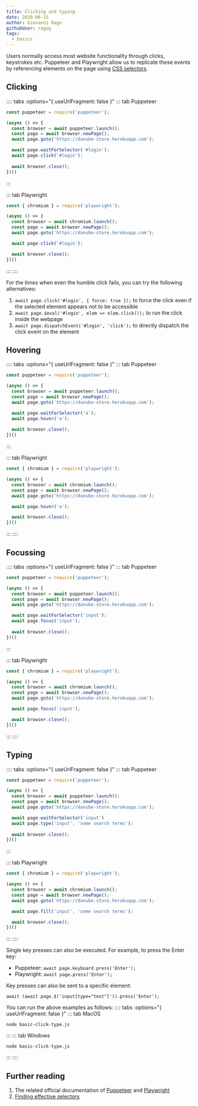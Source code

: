 ```yaml
---
title: Clicking and typing
date: 2020-06-15
author: Giovanni Rago
githubUser: ragog
tags: 
  - basics
---
```


Users normally access most website functionality through clicks, keystrokes etc. Puppeteer and Playwright allow us to replicate these events by referencing elements on the page using [CSS selectors](https://developer.mozilla.org/en-US/docs/Learn/CSS/Building_blocks/Selectors).

## Clicking 

:::: tabs :options="{ useUrlFragment: false }"
::: tab Puppeteer 
```js
const puppeteer = require('puppeteer');

(async () => {
  const browser = await puppeteer.launch();
  const page = await browser.newPage();
  await page.goto('https://danube-store.herokuapp.com');

  await page.waitForSelector('#login');
  await page.click('#login');
  
  await browser.close();
})()
```
:::

::: tab Playwright
```js
const { chromium } = require('playwright');

(async () => {
  const browser = await chromium.launch();
  const page = await browser.newPage();
  await page.goto('https://danube-store.herokuapp.com');

  await page.click('#login');

  await browser.close();
})()
```
:::
::::

For the times when even the humble click fails, you can try the following alternatives:
1. `await page.click('#login', { force: true });` to force the click even if the selected element appears not to be accessible
2. `await page.$eval('#login', elem => elem.click());` to run the click inside the webpage
3. `await page.dispatchEvent('#login', 'click');` to directly dispatch the click event on the element

## Hovering

:::: tabs :options="{ useUrlFragment: false }"
::: tab Puppeteer 
```js
const puppeteer = require('puppeteer');

(async () => {
  const browser = await puppeteer.launch();
  const page = await browser.newPage();
  await page.goto('https://danube-store.herokuapp.com');

  await page.waitForSelector('a');
  await page.hover('a');
  
  await browser.close();
})()
```
:::

::: tab Playwright
```js
const { chromium } = require('playwright');

(async () => {
  const browser = await chromium.launch();
  const page = await browser.newPage();
  await page.goto('https://danube-store.herokuapp.com');

  await page.hover('a');

  await browser.close();
})()
```
:::
::::

## Focussing

:::: tabs :options="{ useUrlFragment: false }"
::: tab Puppeteer 
```js
const puppeteer = require('puppeteer');

(async () => {
  const browser = await puppeteer.launch();
  const page = await browser.newPage();
  await page.goto('https://danube-store.herokuapp.com');

  await page.waitForSelector('input');
  await page.focus('input');
  
  await browser.close();
})()
```
:::

::: tab Playwright
```js
const { chromium } = require('playwright');

(async () => {
  const browser = await chromium.launch();
  const page = await browser.newPage();
  await page.goto('https://danube-store.herokuapp.com');

  await page.focus('input');

  await browser.close();
})()
```
:::
::::

## Typing

:::: tabs :options="{ useUrlFragment: false }"
::: tab Puppeteer 
```js
const puppeteer = require('puppeteer');

(async () => {
  const browser = await puppeteer.launch();
  const page = await browser.newPage();
  await page.goto('https://danube-store.herokuapp.com');

  await page.waitForSelector('input')
  await page.type('input', 'some search terms');
  
  await browser.close();
})()
```
:::

::: tab Playwright
```js
const { chromium } = require('playwright');

(async () => {
  const browser = await chromium.launch();
  const page = await browser.newPage();
  await page.goto('https://danube-store.herokuapp.com');

  await page.fill('input', 'some search terms');

  await browser.close();
})()
```
:::
::::

Single key presses can also be executed. For example, to press the Enter key:
- Puppeteer: `await page.keyboard.press('Enter');`
- Playwright: `await page.press('Enter');`

Key presses can also be sent to a specific element:

`await (await page.$('input[type="text"]')).press('Enter');`

You can run the above examples as follows:
:::: tabs :options="{ useUrlFragment: false }"
::: tab MacOS
```shell script
node basic-click-type.js
```
:::
::: tab Windows
```shell script
node basic-click-type.js
```
:::
::::

## Further reading
1. The related official documentation of [Puppeteer](https://pptr.dev/#?product=Puppeteer&version=v5.2.1&show=api-pageclickselector-options) and [Playwright](https://playwright.dev/#version=v1.2.1&path=docs%2Finput.md&q=)
2. [Finding effective selectors](basics-selectors.md)
